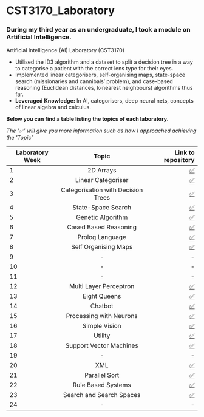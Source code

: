 # CST3170_Laboratory
 ### During my third year as an undergraduate, I took a module on Artificial Intelligence.
 
 Artificial Intelligence (AI) Laboratory (CST3170)
-	Utilised the ID3 algorithm and a dataset to split a decision tree in a way to categorise a patient with the correct lens type for their eyes.
-	Implemented linear categorisers, self-organising maps, state-space search (missionaries and cannibals’ problem), and case-based reasoning (Euclidean distances, k-nearest neighbours) algorithms thus far.
-	<b>Leveraged Knowledge:</b> In AI, categorisers, deep neural nets, concepts of linear algebra and calculus.

<b>Below you can find a table listing the topics of each laboratory. </b>

  _The '✅' will give you more information such as how I approached achieving the 'Topic'_

| Laboratory Week        | Topic         | Link to repository |
| ---------------------- |:------------: | -------------------------------: |
| 1           | 2D Arrays | [✅](./src/lab01)              |
| 2           | Linear Categoriser      |        [✅](./src/lab02)          |
| 3           | Categorisation with Decision Trees      |         [✅](./src/lab03)         |
| 4           | State-Space Search |         [✅](./src/lab04)     |
| 5           | Genetic Algorithm      |           [✅](./src/lab05)      |
| 6           | Cased Based Reasoning      |         [✅](./src/lab06)          |
| 7           | Prolog Language | [✅](./src/lab7)               |
| 8           | Self Organising Maps      |        [✅](./src/lab08)         |
| 9           | -      |    -               |
| 10          | -      |    -               |
| 11          | - | -              |
| 12          | Multi Layer Perceptron      |  [✅](./src/lab12)  |
| 13          | Eight Queens      |    [✅](./src/lab13) |
| 14          | Chatbot | [✅](./src/lab14) |
| 15          | Processing with Neurons      |   [✅](./src/lab15) |
| 16          | Simple Vision      |    [✅](./src/lab16) |
| 17          | Utility | [✅](./src/lab17) |
| 18          | Support Vector Machines | [✅](./src/lab18) |
| 19          | -     |  -  |
| 20          | XML | [✅](./src/lab20) |
| 21          | Parallel Sort      |   [✅](./src/lab21) |
| 22          | Rule Based Systems      |    [✅](./src/lab22) |
| 23          | Search and Search Spaces | [✅](./src/lab23) |
| 24          | - | - |
